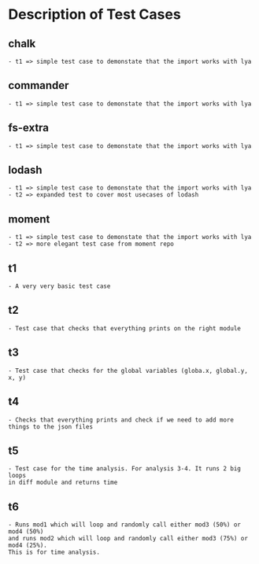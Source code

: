 # Description of Test Cases

## chalk 
	- t1 => simple test case to demonstate that the import works with lya

## commander 
	- t1 => simple test case to demonstate that the import works with lya	

## fs-extra
	- t1 => simple test case to demonstate that the import works with lya

## lodash 
	- t1 => simple test case to demonstate that the import works with lya
	- t2 => expanded test to cover most usecases of lodash

## moment 
	- t1 => simple test case to demonstate that the import works with lya
	- t2 => more elegant test case from moment repo 

## t1 
	- A very very basic test case 

## t2 
	- Test case that checks that everything prints on the right module

## t3
	- Test case that checks for the global variables (globa.x, global.y, x, y)

## t4
	- Checks that everything prints and check if we need to add	more things to the json files

## t5
	- Test case for the time analysis. For analysis 3-4. It runs 2 big loops
	in diff module and returns time

## t6
	- Runs mod1 which will loop and randomly call either mod3 (50%) or mod4 (50%)
	and runs mod2 which will loop and randomly call either mod3 (75%) or mod4 (25%).
	This is for time analysis.					
